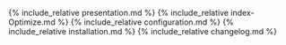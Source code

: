 {% include_relative presentation.md %}
{% include_relative index-Optimize.md %}
{% include_relative configuration.md %}
{% include_relative installation.md %}
{% include_relative changelog.md %}
